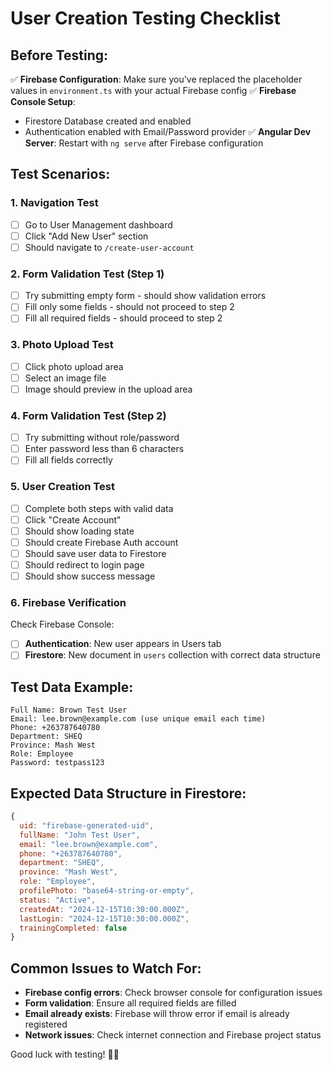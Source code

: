 # User Creation Testing Checklist

## Before Testing:
✅ **Firebase Configuration**: Make sure you've replaced the placeholder values in `environment.ts` with your actual Firebase config
✅ **Firebase Console Setup**: 
   - Firestore Database created and enabled
   - Authentication enabled with Email/Password provider
✅ **Angular Dev Server**: Restart with `ng serve` after Firebase configuration

## Test Scenarios:

### 1. Navigation Test
- [ ] Go to User Management dashboard
- [ ] Click "Add New User" section
- [ ] Should navigate to `/create-user-account`

### 2. Form Validation Test (Step 1)
- [ ] Try submitting empty form - should show validation errors
- [ ] Fill only some fields - should not proceed to step 2
- [ ] Fill all required fields - should proceed to step 2

### 3. Photo Upload Test
- [ ] Click photo upload area
- [ ] Select an image file
- [ ] Image should preview in the upload area

### 4. Form Validation Test (Step 2)
- [ ] Try submitting without role/password
- [ ] Enter password less than 6 characters
- [ ] Fill all fields correctly

### 5. User Creation Test
- [ ] Complete both steps with valid data
- [ ] Click "Create Account"
- [ ] Should show loading state
- [ ] Should create Firebase Auth account
- [ ] Should save user data to Firestore
- [ ] Should redirect to login page
- [ ] Should show success message

### 6. Firebase Verification
Check Firebase Console:
- [ ] **Authentication**: New user appears in Users tab
- [ ] **Firestore**: New document in `users` collection with correct data structure

## Test Data Example:
```
Full Name: Brown Test User
Email: lee.brown@example.com (use unique email each time)
Phone: +263787640780
Department: SHEQ
Province: Mash West
Role: Employee
Password: testpass123
```

## Expected Data Structure in Firestore:
```javascript
{
  uid: "firebase-generated-uid",
  fullName: "John Test User",
  email: "lee.brown@example.com",
  phone: "+263787640780",
  department: "SHEQ",
  province: "Mash West", 
  role: "Employee",
  profilePhoto: "base64-string-or-empty",
  status: "Active",
  createdAt: "2024-12-15T10:30:00.000Z",
  lastLogin: "2024-12-15T10:30:00.000Z",
  trainingCompleted: false
}
```

## Common Issues to Watch For:
- **Firebase config errors**: Check browser console for configuration issues
- **Form validation**: Ensure all required fields are filled
- **Email already exists**: Firebase will throw error if email is already registered
- **Network issues**: Check internet connection and Firebase project status

Good luck with testing! 🧪✨
